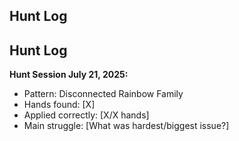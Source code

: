 ## Hunt Log

## Hunt Log

**Hunt Session July 21, 2025:**
- Pattern: Disconnected Rainbow Family  
- Hands found: [X]
- Applied correctly: [X/X hands]
- Main struggle: [What was hardest/biggest issue?]